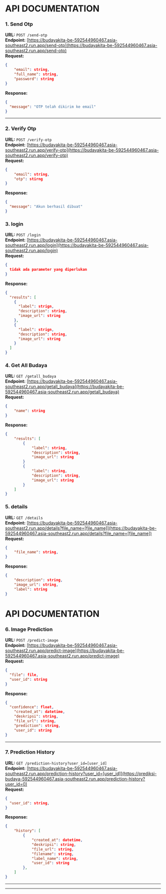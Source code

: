 # API DOCUMENTATION

### 1. **Send Otp**

**URL:** `POST /send-otp`  
**Endpoint:** [https://budayakita-be-592544960467.asia-southeast2.run.app/send-otp](https://budayakita-be-592544960467.asia-southeast2.run.app/send-otp)  
**Request:**

```json
{
    "email": string,
    "full_name": string,
    "password": string
}
```

**Response:**

```json
{
  "message": "OTP telah dikirim ke email"
}
```

---

### 2. **Verify Otp**

**URL:** `POST /verify-otp`  
**Endpoint:** [https://budayakita-be-592544960467.asia-southeast2.run.app/verify-otp](https://budayakita-be-592544960467.asia-southeast2.run.app/verify-otp)  
**Request:**

```json
{
    "email": string,
    "otp": stirng
}
```

**Response:**

```json
{
  "message": "Akun berhasil dibuat"
}
```

### 3. **login**

**URL:** `POST /login`  
**Endpoint:** [https://budayakita-be-592544960467.asia-southeast2.run.app/login](https://budayakita-be-592544960467.asia-southeast2.run.app/login)  
**Request:**

```json
{
  tidak ada parameter yang diperlukan
}
```

**Response:**

```json
{
  "results": [
    {
      "label": strign,
      "description": string,
      "image_url": string
    },
    {
      "label": strign,
      "description": string,
      "image_url": string
    }
  ]
}
```

### 4. **Get All Budaya**

**URL:** `GET /getall_budaya`  
**Endpoint:** [https://budayakita-be-592544960467.asia-southeast2.run.app/getall_budaya](https://budayakita-be-592544960467.asia-southeast2.run.app/getall_budaya)  
**Request:**

```json
{
    "name": string
}
```

**Response:**

```json
{
    "results": [
        {
            "label": string,
            "description": string,
            "image_url": string
        }
        {
            "label": string,
            "description": string,
            "image_url": string
        }
    ]
}
```

### 5. **details**

**URL:** `GET /details`  
**Endpoint:** [https://budayakita-be-592544960467.asia-southeast2.run.app/details?file_name=[file_name]](https://budayakita-be-592544960467.asia-southeast2.run.app/details?file_name=[file_name])  
**Request:**

```json
{
    "file_name": string,
}
```

**Response:**

```json
{
    "description": string,
    "image_url": string,
    "label": string
}
```

# API DOCUMENTATION

### 6. **Image Prediction**

**URL:** `POST /predict-image`  
**Endpoint:** [https://budayakita-be-592544960467.asia-southeast2.run.app/predict-image](https://budayakita-be-592544960467.asia-southeast2.run.app/predict-image)  
**Request:**

```json
{
  "file": file,
  "user_id": string
}
```

**Response:**

```json
{
  "confidence": float,
    "created_at": datetime,
    "deskripsi": string,
    "file_url": string,
    "prediction": string,
    "user_id": string
}
```

---

### 7. **Prediction History**

**URL:** `GET /prediction-history?user_id=[user_id]`  
**Endpoint:** [https://budayakita-be-592544960467.asia-southeast2.run.app/prediction-history?user_id=[user_id]](https://prediksi-budaya-592544960467.asia-southeast2.run.app/prediction-history?user_id=0)  
**Request:**

```json
{
  "user_id": string,
}
```

**Response:**

```json
{
    "history": [
        {
            "created_at": datetime,
            "deskripsi": string,
            "file_url": string,
            "filename": string,
            "label_name": string,
            "user_id": string
        },
    ]
}
```

---

---
